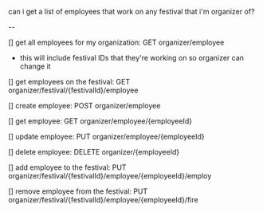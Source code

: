 can i get a list of employees that work on any festival that i'm organizer of?

--

[] get all employees for my organization: GET organizer/employee

- this will include festival IDs that they're working on so organizer can change it

[] get employees on the festival: GET organizer/festival/{festivalId}/employee

[] create employee: POST organizer/employee

[] get employee: GET organizer/employee/{employeeId}

[] update employee: PUT organizer/employee/{employeeId}

[] delete employee: DELETE organizer/{employeeId}

[] add employee to the festival: PUT organizer/festival/{festivalId}/employee/{employeeId}/employ

[] remove employee from the festival: PUT organizer/festival/{festivalId}/employee/{employeeId}/fire
